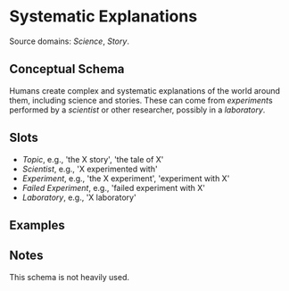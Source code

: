 # Systematic Explanations

Source domains: *Science*, *Story*.


## Conceptual Schema

Humans create complex and systematic explanations of the world around
them, including science and stories. These can come from *experiment*s
performed by a *scientist* or other researcher, possibly in a *laboratory*.


## Slots

- *Topic*, e.g., 'the X story', 'the tale of X'
- *Scientist*, e.g., 'X experimented with'
- *Experiment*, e.g., 'the X experiment', 'experiment with X'
- *Failed Experiment*, e.g., 'failed experiment with X'
- *Laboratory*, e.g., 'X laboratory'

## Examples


## Notes

This schema is not heavily used.
